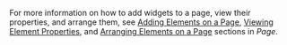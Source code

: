 
For more information on how to add widgets to a page, view their properties, and arrange them, see [Adding Elements on a Page](/refguide/page/#add-elements), [Viewing Element Properties](/refguide/page/#view-properties), and [Arranging Elements on a Page](/refguide/page/#arrange-elements) sections in *Page*.
